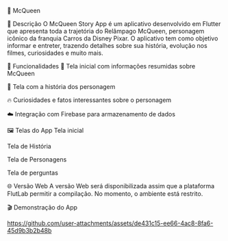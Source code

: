 🚗 McQueen 

📖 Descrição
O McQueen Story App é um aplicativo desenvolvido em Flutter que apresenta toda a trajetória do Relâmpago McQueen, personagem icônico da franquia Carros da Disney Pixar. O aplicativo tem como objetivo informar e entreter, trazendo detalhes sobre sua história, evolução nos filmes, curiosidades e muito mais.

🎯 Funcionalidades
🏁 Tela inicial com informações resumidas sobre McQueen

📜 Tela com a história dos personagem

🔥 Curiosidades e fatos interessantes sobre o personagem

☁️ Integração com Firebase para armazenamento de dados

🖼️ Telas do App
Tela inicial

Tela de História

Tela de Personagens 

Tela de perguntas 

🌐 Versão Web
A versão Web será disponibilizada assim que a plataforma FlutLab permitir a compilação. No momento, o ambiente está restrito.


🎬 Demonstração do App

https://github.com/user-attachments/assets/de431c15-ee66-4ac8-8fa6-45d9b3b2b48b


